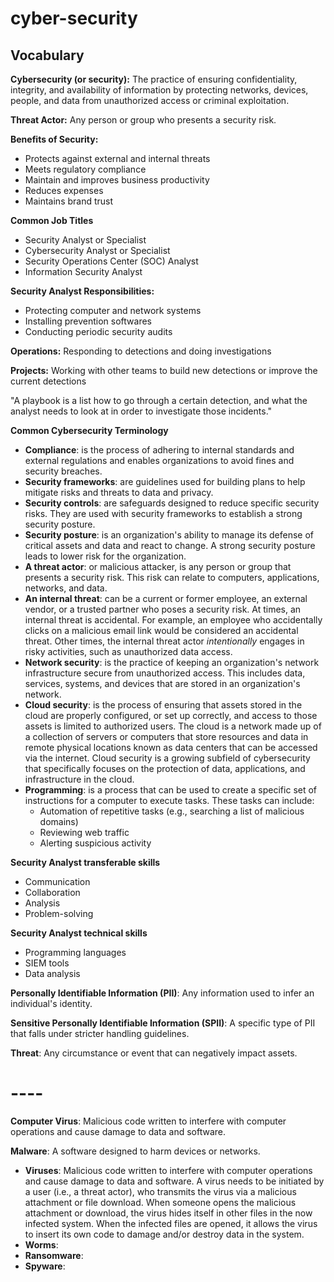 # cyber-security
## Vocabulary
**Cybersecurity (or security):** The practice of ensuring confidentiality, integrity, and availability of information by protecting networks, devices, people, and data from unauthorized access or criminal exploitation.

**Threat Actor:** Any person or group who presents a security risk.

**Benefits of Security:**
* Protects against external and internal threats
* Meets regulatory compliance
* Maintain and improves business productivity
* Reduces expenses
* Maintains brand trust

**Common Job Titles**
* Security Analyst or Specialist
* Cybersecurity Analyst or Specialist
* Security Operations Center (SOC) Analyst
* Information Security Analyst

**Security Analyst Responsibilities:**
* Protecting computer and network systems
* Installing prevention softwares
* Conducting periodic security audits

**Operations:** Responding to detections and doing investigations

**Projects:** Working with other teams to build new detections or improve the current detections

"A playbook is a list how to go through a certain detection, and what the analyst needs to look at in order to investigate those incidents."

**Common Cybersecurity Terminology**
* **Compliance**: is the process of adhering to internal standards and external regulations and enables organizations to avoid fines and security breaches.
* **Security frameworks**: are guidelines used for building plans to help mitigate risks and threats to data and privacy.
* **Security controls**: are safeguards designed to reduce specific security risks. They are used with security frameworks to establish a strong security posture.
* **Security posture**: is an organization's ability to manage its defense of critical assets and data and react to change. A strong security posture leads to lower risk for the organization.
* **A threat actor**: or malicious attacker, is any person or group that presents a security risk. This risk can relate to computers, applications, networks, and data.
* **An internal threat**: can be a current or former employee, an external vendor, or a trusted partner who poses a security risk. At times, an internal threat is accidental. For example, an employee who accidentally clicks on a malicious email link would be considered an accidental threat. Other times, the internal threat actor *intentionally* engages in risky activities, such as unauthorized data access.
* **Network security**: is the practice of keeping an organization's network infrastructure secure from unauthorized access. This includes data, services, systems, and devices that are stored in an organization's network.
* **Cloud security**: is the process of ensuring that assets stored in the cloud are properly configured, or set up correctly, and access to those assets is limited to authorized users. The cloud is a network made up of a collection of servers or computers that store resources and data in remote physical locations known as data centers that can be accessed via the internet. Cloud security is a growing subfield of cybersecurity that specifically focuses on the protection of data, applications, and infrastructure in the cloud.
* **Programming**: is a process that can be used to create a specific set of instructions for a computer to execute tasks. These tasks can include:
  * Automation of repetitive tasks (e.g., searching a list of malicious domains)
  * Reviewing web traffic
  * Alerting suspicious activity

**Security Analyst transferable skills**
* Communication
* Collaboration
* Analysis
* Problem-solving

**Security Analyst technical skills**
* Programming languages
* SIEM tools
* Data analysis

**Personally Identifiable Information (PII)**: Any information used to infer an individual's identity.

**Sensitive Personally Identifiable Information (SPII)**: A specific type of PII that falls under stricter handling guidelines.

**Threat**: Any circumstance or event that can negatively impact assets.

# ----

**Computer Virus**: Malicious code written to interfere with computer operations and cause damage to data and software.

**Malware**: A software designed to harm devices or networks.
- **Viruses**: Malicious code written to interfere with computer operations and cause damage to data and software. A virus needs to be initiated by a user (i.e., a threat actor), who transmits the virus via a malicious attachment or file download. When someone opens the malicious attachment or download, the virus hides itself in other files in the now infected system. When the infected files are opened, it allows the virus to insert its own code to damage and/or destroy data in the system.
- **Worms**:
- **Ransomware**:
- **Spyware**:
